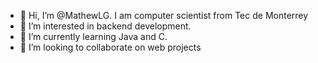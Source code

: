- 👋 Hi, I’m @MathewLG. I am computer scientist from Tec de Monterrey
- 👀 I’m interested in backend development.
- 🌱 I’m currently learning Java and C.
- 💞️ I’m looking to collaborate on web projects

<!---
MathewLG/MathewLG is a ✨ special ✨ repository because its `README.md` (this file) appears on your GitHub profile.
You can click the Preview link to take a look at your changes.
--->
